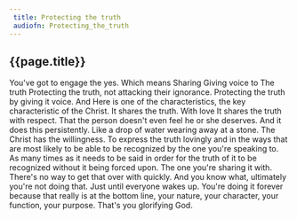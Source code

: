 ```yaml
---
 title: Protecting the truth
 audiofn: Protecting_the_truth
---
```


## {{page.title}}

You've got to engage the yes. Which means Sharing Giving voice to The
truth Protecting the truth, not attacking their ignorance. Protecting
the truth by giving it voice. And Here is one of the characteristics,
the key characteristic of the Christ. It shares the truth. With love It
shares the truth with respect. That the person doesn't even feel he or
she deserves. And it does this persistently. Like a drop of water
wearing away at a stone. The Christ has the willingness. To express the
truth lovingly and in the ways that are most likely to be able to be
recognized by the one you're speaking to. As many times as it needs to
be said in order for the truth of it to be recognized without it being
forced upon. The one you're sharing it with. There's no way to get that
over with quickly. And you know what, ultimately you're not doing that.
Just until everyone wakes up. You're doing it forever because that
really is at the bottom line, your nature, your character, your
function, your purpose. That's you glorifying God.

